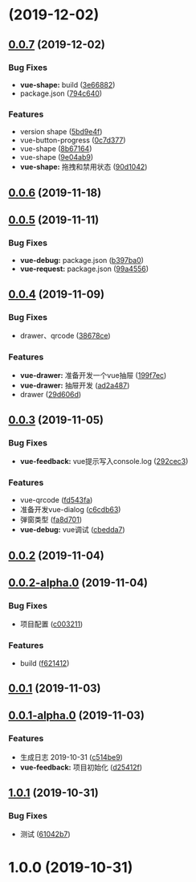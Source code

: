 # [](https://github.com/kuan1/luzhongk/compare/v0.0.7...v) (2019-12-02)



## [0.0.7](https://github.com/kuan1/luzhongk/compare/v0.0.6...v0.0.7) (2019-12-02)


### Bug Fixes

* **vue-shape:** build ([3e66882](https://github.com/kuan1/luzhongk/commit/3e66882575396c4bf0c8f0b9f22ff580c70356dd))
* package.json ([794c640](https://github.com/kuan1/luzhongk/commit/794c64055f6e4e4ef881d5572c0dea201b182755))


### Features

* version shape ([5bd9e4f](https://github.com/kuan1/luzhongk/commit/5bd9e4f69d9b584f202c5c0a30affb2c280ecf28))
* vue-button-progress ([0c7d377](https://github.com/kuan1/luzhongk/commit/0c7d3771be15066b823695398b5c997634470cdf))
* vue-shape ([8b67164](https://github.com/kuan1/luzhongk/commit/8b671649a4efa3a96ae838ead7241748610a1bdd))
* vue-shape ([9e04ab9](https://github.com/kuan1/luzhongk/commit/9e04ab9cd7c187dc94fc5df9bcbd7b2cb383ecf8))
* **vue-shape:** 拖拽和禁用状态 ([90d1042](https://github.com/kuan1/luzhongk/commit/90d1042d69029b45117db46b9f813ddfcf4867ce))



## [0.0.6](https://github.com/kuan1/luzhongk/compare/v0.0.5...v0.0.6) (2019-11-18)



## [0.0.5](https://github.com/kuan1/luzhongk/compare/v0.0.4...v0.0.5) (2019-11-11)


### Bug Fixes

* **vue-debug:** package.json ([b397ba0](https://github.com/kuan1/luzhongk/commit/b397ba0d683a6929ef55ff4afe7117a1db228cab))
* **vue-request:** package.json ([99a4556](https://github.com/kuan1/luzhongk/commit/99a45568580fe045c926ce315d62958251afe8a0))



## [0.0.4](https://github.com/kuan1/luzhongk/compare/v0.0.3...v0.0.4) (2019-11-09)


### Bug Fixes

* drawer、qrcode ([38678ce](https://github.com/kuan1/luzhongk/commit/38678ce593a019ccd5cb2b6ba7e3c9bed216c648))


### Features

* **vue-drawer:** 准备开发一个vue抽屉 ([199f7ec](https://github.com/kuan1/luzhongk/commit/199f7ecc44653a31dfe5074162cab64decee0585))
* **vue-drawer:** 抽屉开发 ([ad2a487](https://github.com/kuan1/luzhongk/commit/ad2a487015132d1990afbde221a0d774fb464a01))
* drawer ([29d606d](https://github.com/kuan1/luzhongk/commit/29d606dabb93ac93ab6bf2d156f13deea6e1fb05))



## [0.0.3](https://github.com/kuan1/luzhongk/compare/v0.0.2...v0.0.3) (2019-11-05)


### Bug Fixes

* **vue-feedback:** vue提示写入console.log ([292cec3](https://github.com/kuan1/luzhongk/commit/292cec39266ccdbf7d1cb21ab12ecd8cda444033))


### Features

* vue-qrcode ([fd543fa](https://github.com/kuan1/luzhongk/commit/fd543fa206a78f299d10d69fc6acc66754b8e0b4))
* 准备开发vue-dialog ([c6cdb63](https://github.com/kuan1/luzhongk/commit/c6cdb63f62f88c68939c7e035a11cb8f204e3cd7))
* 弹窗类型 ([fa8d701](https://github.com/kuan1/luzhongk/commit/fa8d7012b7d694364aee3f6f93da62341e5d2899))
* **vue-debug:** vue调试 ([cbedda7](https://github.com/kuan1/luzhongk/commit/cbedda7ffca1af507f9c24df36eaa0aa673aa910))



## [0.0.2](https://github.com/kuan1/luzhongk/compare/v0.0.2-alpha.0...v0.0.2) (2019-11-04)



## [0.0.2-alpha.0](https://github.com/kuan1/luzhongk/compare/v0.0.1...v0.0.2-alpha.0) (2019-11-04)


### Bug Fixes

* 项目配置 ([c003211](https://github.com/kuan1/luzhongk/commit/c003211940dbcbc322f650512ab3f177f5105866))


### Features

* build ([f621412](https://github.com/kuan1/luzhongk/commit/f6214123111a1056f87843563c4c92809053834c))



## [0.0.1](https://github.com/kuan1/luzhongk/compare/v0.0.1-alpha.0...v0.0.1) (2019-11-03)



## [0.0.1-alpha.0](https://github.com/kuan1/luzhongk/compare/1.0.1...v0.0.1-alpha.0) (2019-11-03)


### Features

* 生成日志 2019-10-31 ([c514be9](https://github.com/kuan1/luzhongk/commit/c514be9053d76486c0c018074f5d5e312a1b8fa3))
* **vue-feedback:** 项目初始化 ([d25412f](https://github.com/kuan1/luzhongk/commit/d25412fb0004e586af1cb59f766ed95bf3847411))



## [1.0.1](https://github.com/kuan1/luzhongk/compare/1.0.0...1.0.1) (2019-10-31)


### Bug Fixes

* 测试 ([61042b7](https://github.com/kuan1/luzhongk/commit/61042b7aa0291e9a8094fc333c0396feeaed3ac2))



# 1.0.0 (2019-10-31)



